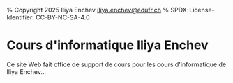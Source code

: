 % Copyright 2025 Iliya Enchev <iliya.enchev@edufr.ch>
% SPDX-License-Identifier: CC-BY-NC-SA-4.0

# Cours d'informatique Iliya Enchev

Ce site Web fait office de support de cours pour les cours d'informatique de Iliya Enchev...
